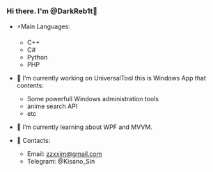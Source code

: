 ### Hi there. I'm @DarkReb1t👋

- ⚡Main Languages: 
  - C++
  - C#
  - Python
  - PHP

- 🔭 I’m currently working on UniversalTool this is Windows App that contents:
  - Some powerfull Windows administration tools
  - anime search API
  - etc
  
- 🌱 I’m currently learning about WPF and MVVM.
- 💬 Contacts:
  - Email: zzxxim@gmail.com
  - Telegram: @Kisano_Sin

<!--
**DarkReb1t/DarkReb1t** is a ✨ _special_ ✨ repository because its `README.md` (this file) appears on your GitHub profile.

Here are some ideas to get you started:

- 🔭 I’m currently working on UniversalTool this is Windows App (Here we have some powerfull  anime search API, etc)
- 🌱 I’m currently learning about WPF and MVVM.
- 👯 I’m looking to collaborate on ...
- 🤔 I’m looking for help with ...
- 💬 Ask me about ...
- 📫 How to reach me: ...
- 😄 Pronouns: ...
- ⚡ Fun fact: ...
-->

